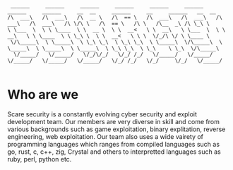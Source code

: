 ```

 ______     ______     ______     ______     ______     ______     ______     ______     __  __     ______     __     ______   __  __    
/\  ___\   /\  ___\   /\  __ \   /\  == \   /\  ___\   /\  ___\   /\  ___\   /\  ___\   /\ \/\ \   /\  == \   /\ \   /\__  _\ /\ \_\ \   
\ \___  \  \ \ \____  \ \  __ \  \ \  __<   \ \  __\   \ \___  \  \ \  __\   \ \ \____  \ \ \_\ \  \ \  __<   \ \ \  \/_/\ \/ \ \____ \  
 \/\_____\  \ \_____\  \ \_\ \_\  \ \_\ \_\  \ \_____\  \/\_____\  \ \_____\  \ \_____\  \ \_____\  \ \_\ \_\  \ \_\    \ \_\  \/\_____\ 
  \/_____/   \/_____/   \/_/\/_/   \/_/ /_/   \/_____/   \/_____/   \/_____/   \/_____/   \/_____/   \/_/ /_/   \/_/     \/_/   \/_____/ 
                                                                                                                                         
```

# Who are we 

Scare security is a constantly evolving cyber security and exploit development team. Our members are very diverse in skill and come from various backgrounds such as game exploitation, binary explitation, reverse engineering, web exploitation. Our team also uses a wide vairety of programming languages which ranges from compiled languages such as go, rust, c, c++, zig, Crystal and others to interpretted languages such as ruby, perl, python etc. 
